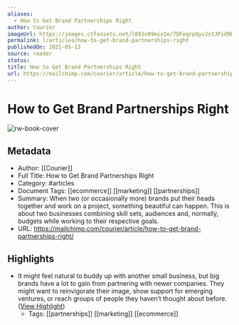 ```yaml
---
aliases:
  - How to Get Brand Partnerships Right
author: Courier
imageUrl: https://images.ctfassets.net/l893v89mix1e/7DFeqrpQyvJstJPid9B225/414fd1fcb90cf886a4800fd7011c50e4/Brand_partnerships_16x9_homepage-min.jpg?w=2560&h=1440&fl=progressive&q=90&fm=jpg
permalink: l/articles/how-to-get-brand-partnerships-right
publishedOn: 2021-05-13
source: reader
status: 
title: How to Get Brand Partnerships Right
url: https://mailchimp.com/courier/article/how-to-get-brand-partnerships-right/
---
```

# How to Get Brand Partnerships Right

![rw-book-cover](https://images.ctfassets.net/l893v89mix1e/7DFeqrpQyvJstJPid9B225/414fd1fcb90cf886a4800fd7011c50e4/Brand_partnerships_16x9_homepage-min.jpg?w=2560&h=1440&fl=progressive&q=90&fm=jpg)

## Metadata

- Author: [[Courier]]
- Full Title: How to Get Brand Partnerships Right
- Category: #articles
- Document Tags: [[ecommerce]] [[marketing]] [[partnerships]]
- Summary: When two (or occasionally more) brands put their heads together and work on a project, something beautiful can happen. This is about two businesses combining skill sets, audiences and, normally, budgets while working to their respective goals.
- URL: https://mailchimp.com/courier/article/how-to-get-brand-partnerships-right/

## Highlights

- It might feel natural to buddy up with another small business, but big brands have a lot to gain from partnering with newer companies. They might want to reinvigorate their image, show support for emerging ventures, or reach groups of people they haven’t thought about before. ([View Highlight](https://read.readwise.io/read/01h2qaeacd729tvf9sh5w3svcs))
    - Tags: [[partnerships]] [[marketing]] [[ecommerce]]
